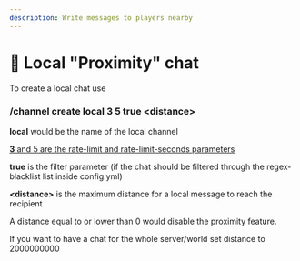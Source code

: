```yaml
---
description: Write messages to players nearby
---
```


# 🔖 Local "Proximity" chat

To create a local chat use

### **/channel create local 3 5 true \<distance>**

**local** would be the name of the local channel

[**3** and 5 are the rate-limit and rate-limit-seconds parameters](channels.md#channel-create-less-than-channelname-greater-than-less-than-rate-limit-greater-than-less-than-rate-l)

**true** is the filter parameter (if the chat should be filtered through the regex-blacklist list inside config.yml)

**\<distance>** is the maximum distance for a local message to reach the recipient

A distance equal to or lower than 0 would disable the proximity feature.

If you want to have a chat for the whole server/world set distance to 2000000000

